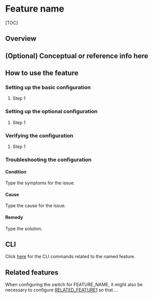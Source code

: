 <!--

Use the following guidelines for writing OPS documentation

Here are a few suggestions in regards to style and grammar:
* Use active voice. With active voice, the subject is the doer of the action. Tell the reader what
to do by using the imperative mood, for example, Press Enter to view the next screen. See https://en.wikipedia.org/wiki/Active_voice for more information about the active voice.
* Use present tense. See https://en.wikipedia.org/wiki/Present_tense for more information about using the present tense.
* Avoid the use of I or third person. Address your instructions to the user. In text, refer to the reader as you (second person) rather than as the user (third person). The exception to not using the third-person is when the documentation is for an administrator. In that case, *the user* is someone the reader interacts with, for example, teach your users how to back up their laptop.
* See https://en.wikipedia.org/wiki/Wikipedia%3aManual_of_Style for an online style guide.
* Remember to use articles (a, an, and the), see https://owl.english.purdue.edu/owl/resource/540/01/ for more information on when and how to use them.

About MarkDown
* See the https://github.com/adam-p/markdown-here/wiki/Markdown-Cheatsheet for additional information about markdown text.
* StackEdit automatically creates an anchor tag based off of each heading.  Spaces and other nonconforming characters are substituted by other characters in the anchor when the file is converted to HTML.

Important
* After you have added your text, remove the comments within the template. Some tools display comments and all HTML tags as text in its output.

Formatting guidelines

Diagrams:
When adding a diagram, make sure that ```ditaa is before the diagram and ``` is after the diagram, as shown in the following graphic.

```ditaa
+----+   +----+
|    +---+    |
+----+   +----+
```

Adding example commands:
When you add an example within a step, it must be indented and proceeded by only one empty line and followed by only one empty line; otherwise the numbering in the procedure will be disrupted. A correct example is shown in the following example:

1. Step 1 Description

 ```
 example here
 ```

2. Step 2 Description

Spacing:
A space must be proceeded after:
- A hash tag in the heading, as in ## My heading
- A bullet, as in – first bullet
- A number, as in 1. First step

-->

# Feature name #
<!--Provide the title of the feature-->

[TOC]
<!-- Remove the TOC tag and replace with an actual table of contents -->

## Overview ##
 <!--Provide an overview here. This overview should give the reader an introduction of when, where and why they would use the feature. -->

## (Optional) Conceptual or reference info here ##
<!--Change heading for conceptual or reference info, such as Prerequisites. -->

## How to use the feature ##

### Setting up the basic configuration

 1. Step 1

### Setting up the optional configuration

 1. Step 1

### Verifying the configuration

 1. Step 1

### Troubleshooting the configuration

#### Condition
Type the symptoms for the issue.

#### Cause
Type the cause for the issue.

#### Remedy
Type the solution.

## CLI ##
<!--Provide a link to the CLI command related to the feature. The CLI files will be generated to a CLI directory.  -->
Click [here](https://openswitch.net/cli_feature_name.html#cli_command_anchor) for the CLI commands related to the named feature.

## Related features ##
<!-- Enter content into this section to describe features that may need to be considered in relation to this particular feature, under what conditions and why.  Provide a hyperlink to each related feature.  Sample text is included below as a potential example or starting point.  -->
When configuring the switch for FEATURE_NAME, it might also be necessary to configure [RELATED_FEATURE1](https://openswitch.net./tbd/other_filefeatures/related_feature1.html#first_anchor) so that....

